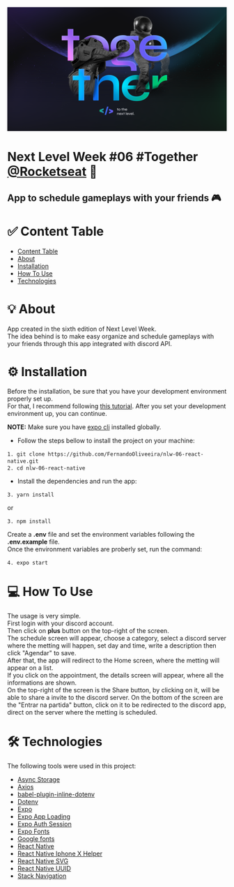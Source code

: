 <img src="./assets/wallpaper.png"/>

# Next Level Week #06 #Together [@Rocketseat](https://github.com/Rocketseat) 🚀
## App to schedule gameplays with your friends 🎮

:white_check_mark: Content Table
===============================
<!--ts-->  
* [Content Table](#white_check_mark-content-table)
* [About](#bulb-about)
* [Installation](#gear-installation)
* [How To Use](#computer-how-to-use)
* [Technologies](#hammer_and_wrench-technologies)    
<!--te-->

# :bulb: About
App created in the sixth edition of Next Level Week. <br>
The idea behind is to make easy organize and schedule gameplays with your friends
through this app integrated with discord API.

# :gear: Installation
Before the installation, be sure that you have your development environment properly set up.  
For that, I recommend following [this tutorial](https://reactnative.dev/docs/environment-setup).
After you set your development environment up, you can continue.

**NOTE:** Make sure you have [expo cli](https://expo.io/tools#cli) installed globally.

* Follow the steps bellow to install the project on your machine:
```
1. git clone https://github.com/FernandoOliveeira/nlw-06-react-native.git
2. cd nlw-06-react-native
```
* Install the dependencies and run the app:
```
3. yarn install
```
or
```
3. npm install
```
Create a **.env** file and set the environment variables following the **.env.example** file. <br>
Once the environment variables are proberly set, run the command:
```
4. expo start
```
# :computer: How To Use
The usage is very simple. <br>
First login with your discord account.<br>
Then click on **plus** button on the top-right of the screen.<br>
The schedule screen will appear, choose a category, select a discord server where the metting will happen, set day and time, 
write a description then click "Agendar" to save. <br>
After that, the app will redirect to the Home screen, where the metting will appear on a list. <br>
If you click on the appointment, the details screen will appear, where all the informations are shown. <br>
On the top-right of the screen is the Share button, by clicking on it, will be able to share a invite to the discord server.
On the bottom of the screen are the "Entrar na partida" button, click on it to be redirected to the discord app, direct on the server where the metting is scheduled.

# :hammer_and_wrench: Technologies
The following tools were used in this project:
- [Async Storage](https://github.com/react-native-async-storage/async-storage)
- [Axios](https://github.com/axios/axios) 
- [babel-plugin-inline-dotenv](https://github.com/brysgo/babel-plugin-inline-dotenv)
- [Dotenv](https://github.com/motdotla/dotenv)
- [Expo](https://docs.expo.io/)
- [Expo App Loading](https://docs.expo.io/versions/latest/sdk/app-loading/)
- [Expo Auth Session](https://docs.expo.io/versions/latest/sdk/auth-session/)
- [Expo Fonts](https://docs.expo.io/versions/latest/sdk/font/)
- [Google fonts](https://fonts.google.com/)
- [React Native](https://reactnative.dev/)
- [React Native Iphone X Helper](https://github.com/ptelad/react-native-iphone-x-helper)
- [React Native SVG](https://github.com/react-native-svg/react-native-svg)
- [React Native UUID](https://github.com/eugenehp/react-native-uuid)
- [Stack Navigation](https://reactnative.dev/docs/navigation#usage)


